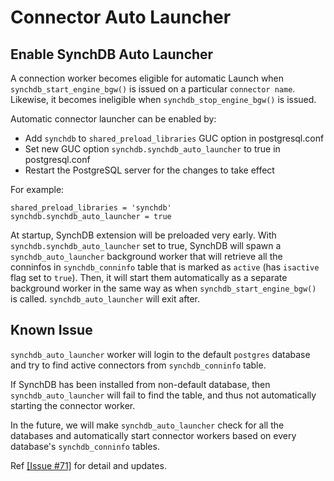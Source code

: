 # Connector Auto Launcher

## Enable SynchDB Auto Launcher
A connection worker becomes eligible for automatic Launch when `synchdb_start_engine_bgw()` is issued on a particular `connector name`. Likewise, it becomes ineligible when `synchdb_stop_engine_bgw()` is issued. 

Automatic connector launcher can be enabled by:

* Add `synchdb` to `shared_preload_libraries` GUC option in postgresql.conf
* Set new GUC option `synchdb.synchdb_auto_launcher` to true in postgresql.conf
* Restart the PostgreSQL server for the changes to take effect

For example:
```
shared_preload_libraries = 'synchdb'
synchdb.synchdb_auto_launcher = true
```

At startup, SynchDB extension will be preloaded very early. With `synchdb.synchdb_auto_launcher` set to true, SynchDB will spawn a `synchdb_auto_launcher` background worker that will retrieve all the conninfos in `synchdb_conninfo` table that is marked as `active` (has `isactive` flag set to `true`). Then, it will start them automatically as a separate background worker in the same way as when `synchdb_start_engine_bgw()` is called. `synchdb_auto_launcher` will exit after.

## Known Issue
`synchdb_auto_launcher` worker will login to the default `postgres` database and try to find active connectors from `synchdb_conninfo` table. 

If SynchDB has been installed from non-default database, then `synchdb_auto_launcher` will fail to find the table, and thus not automatically starting the connector worker. 

In the future, we will make `synchdb_auto_launcher` check for all the databases and automatically start connector workers based on every database's `synchdb_conninfo` tables.

Ref [[Issue #71]](https://github.com/Hornetlabs/synchdb/issues/71) for detail and updates.